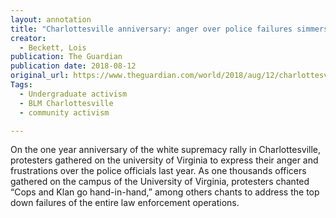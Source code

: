 ```yaml
---
layout: annotation
title: "Charlottesville anniversary: anger over police failures simmers at protest"
creator:
  - Beckett, Lois
publication: The Guardian
publication date: 2018-08-12
original_url: https://www.theguardian.com/world/2018/aug/12/charlottesville-anniversary-protest-anger-police-failures-white-supremacists
Tags:
  - Undergraduate activism
  - BLM Charlottesville
  - community activism

---
```

On the one year anniversary of the white supremacy rally in Charlottesville, protesters gathered on the university of Virginia to express their anger and frustrations over the police officials last year. As one thousands officers gathered on the campus of the University of Virginia, protesters chanted “Cops and Klan go hand-in-hand,” among others chants to address the top down failures of the entire law enforcement operations.
